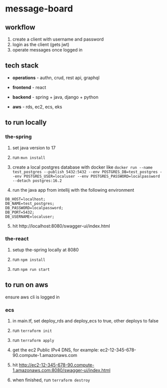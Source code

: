 # message-board

## workflow

1. create a client with username and password
2. login as the client (gets jwt)
3. operate messages once logged in

## tech stack

- **operations** - authn, crud, rest api, graphql

- **frontend** - react

- **backend** - spring + java, django + python

- **aws** - rds, ec2, ecs, eks

## to run locally

### the-spring

1. set java version to 17

2. run `mvn install`

3. create a local postgres database with docker like `docker run --name test_postgres --publish 5432:5432 --env POSTGRES_DB=test_postgres --env POSTGRES_USER=localuser --env POSTGRES_PASSWORD=localpassword --detach postgres:16.2
`

4. run the java app from intellij with the following environment 
```
DB_HOST=localhost;
DB_NAME=test_postgres;
DB_PASSWORD=localpassword;
DB_PORT=5432;
DB_USERNAME=localuser;
```

5. hit http://localhost:8080/swagger-ui/index.html

### the-react

1. setup the-spring locally at 8080

2. run `npm install`

3. run `npm run start`

## to run on aws

ensure aws cli is logged in

### ecs

1. in main.tf, set deploy_rds and deploy_ecs to true, other deploys to false

2. run `terraform init`

3. run `terraform apply`

4. get the ec2 Public IPv4 DNS, for example: ec2-12-345-678-90.compute-1.amazonaws.com

5. hit http://ec2-12-345-678-90.compute-1.amazonaws.com:8080/swagger-ui/index.html

6. when finished, run `terraform destroy`
